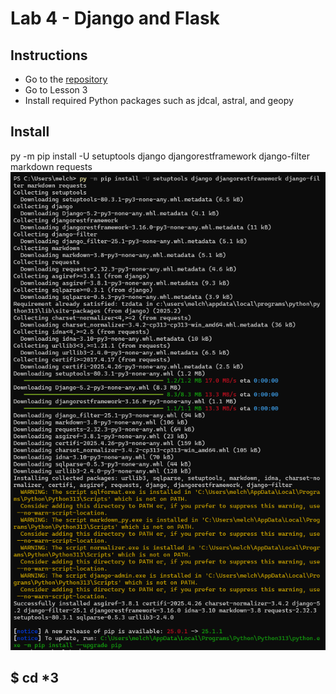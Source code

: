 # Lab 4 - Django and Flask

## Instructions

- Go to the [repository](https://github.com/kevinwlu/iot) 
- Go to Lesson 3
- Install required Python packages such as jdcal, astral, and geopy

## Install
py -m pip install -U setuptools django djangorestframework django-filter markdown requests
![0](install.png)

## $ cd *3
